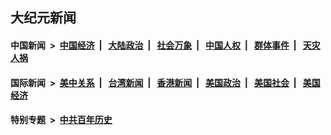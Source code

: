 ## 大纪元新闻

#### 中国新闻 &nbsp;>&nbsp; [中国经济](indexes/ncid283/README.md?04150845) &nbsp;| &nbsp; [大陆政治](indexes/ncid277/README.md?04150845) &nbsp;| &nbsp; [社会万象](indexes/ncid282/README.md?04150845) &nbsp;| &nbsp; [中国人权](indexes/ncid278/README.md?04150845) &nbsp;| &nbsp; [群体事件](indexes/ncid279/README.md?04150845) &nbsp;| &nbsp; [天灾人祸](indexes/ncid280/README.md?04150845)

#### 国际新闻 &nbsp;>&nbsp; [美中关系](indexes/nf1412576/README.md?04150845) &nbsp;| &nbsp; [台湾新闻](indexes/ncid1349361/README.md?04150845) &nbsp;| &nbsp; [香港新闻](indexes/ncid1349362/README.md?04150845) &nbsp;| &nbsp; [美国政治](indexes/ncid1078159/README.md?04150845) &nbsp;| &nbsp; [美国社会](indexes/ncid1078160/README.md?04150845) &nbsp;| &nbsp; [美国经济](indexes/ncid1078158/README.md?04150845)

#### 特别专题 &nbsp;>&nbsp; [中共百年历史](https://github.com/epoch-news/epoch-special/blob/master/README.md?04150845)  
